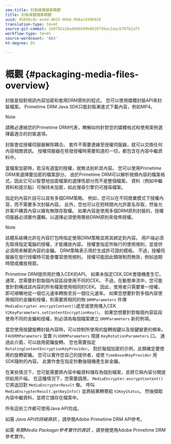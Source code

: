 ```yaml
---
seo-title: 封裝媒體檔案概觀
title: 封裝媒體檔案概觀
uuid: 9509bcdc-ee4d-4025-9bb6-9b8ac439b926
translation-type: tm+mt
source-git-commit: 1b9792a10ad606b99b6639799ac2aacb707b2af5
workflow-type: tm+mt
source-wordcount: '663'
ht-degree: 0%

---
```



# 概觀 {#packaging-media-files-overview}

封裝是指對視訊內容加密和套用DRM原則的程式。 您可以使用媒體封裝API來封裝檔案。 Primetime DRM Java SDK只能封裝漸進式下載內容，例如MP4。

>[!NOTE]
>
>請務必連絡您的Primetime DRM代表，瞭解如何針對您的媒體格式和使用案例選擇最適合的封裝選項。

封裝會從授權伺服器解除耦合。 套件不需要連線至授權伺服器，就可以交換任何內容相關資訊。 授權伺服器在核發授權時需要知道的一切，都包含在內容中繼資料中。

當檔案加密時，若沒有適當的授權，就無法剖析其內容。 您可以使用Primetime DRM來選擇要加密的檔案部分。 由於Primetime DRM可以解析視頻內容的檔案格式，因此它可以智慧地加密檔案的選擇性部分而不是整個檔案。 資料（例如中繼資料和提示點）可保持未加密，如此搜尋引擎仍可搜尋檔案。

指定的內容片段可以具有多個DRM策略。 例如，您可以在不同商業模式下授權內容，而不需要多次封裝內容。 此外，您也可以在短時間內允許匿名存取，然後允許客戶購買內容以擁有無限存取權。 如果內容是使用多個DRM原則封裝的，授權伺服器必須實作邏輯，以選擇必須使用哪些DRM原則來發佈授權。

>[!NOTE]
>
>該體系結構允許在內容打包時指定使用DRM策略並將其綁定到內容。 用戶端必須先取得指定電腦的授權，才能播放內容。 授權會指定所執行的使用規則，並提供必須用來解密內容的金鑰。 DRM策略表示用於生成許可證的模板。 不過，授權伺服器在發行授權時可能會覆寫使用規則。 授權可能因此類限制而無效，例如過期時間或播放視窗。

Primetime DRM提供用於傳入CEK的API。 如果未指定CEK,SDK會隨機產生它。 通常，您需要針對每個內容區段使用不同的CEK。 不過，在動態串流中，您可能會針對構成該內容的所有檔案使用相同的CEK。 因此，使用者只需要單一授權，即可順暢地從一個位元速率轉換至另一個位元速率。 如果您想要針對多個內容使用相同的金鑰和授權，則需要將相同的物 `DRMParameters` 件傳 `MediaEncrypter.encryptContent()`遞至或使用傳入CEK `V2KeyParameters.setContentEncryptionKey()`。 如果您想要針對每個內容區段使用不同的金鑰和授權，則必須為每個檔案建立 `DRMParameters` 新的例項。

當您使用按鍵旋轉封裝內容時，可以控制所使用的旋轉按鍵以及按鍵變更的頻率。 `F4VDRMParameters` 並實 `FLVDRMParameters` 現接 `KeyRotationParameters` 口。 通過此介面，可以啟用密鑰旋轉。 您也需要指定 `RotatingContentEncryptionKeyProvider`。 對於每個加密的示例，此類確定要使用的旋轉密鑰。 您可以實作您自己的提供者，或使 `TimeBasedKeyProvider` 用SDK隨附的內容。 此實作會在指定秒數後隨機產生新金鑰。

在某些情況下，您可能需要將內容中繼資料儲存為個別檔案，並將它與內容分開提供給用戶端。 在這種情況下，您需要調用， `MediaEncrypter.encryptContent()`它將返回對 `MediaEncrypterResult` 像。 呼叫 `MediaEncrypterResult.getKeyInfo()` 並將結果轉寄給 `V2KeyStatus`。 然後擷取內容中繼資料，並將它儲存在檔案中。

所有這些工作都可使用Java API完成。

如需 *Java API的詳細資訊* ，請參閱Adobe Primetime DRM API參考。

如需 *有關Media Packager參考實作的資訊* ，請參閱使用Adobe Primetime DRM參考實作。
